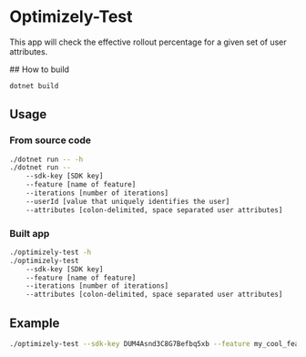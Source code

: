 # Optimizely-Test

This app will check the effective rollout percentage for a given set of user attributes.

## How to build

```bash
dotnet build
```

## Usage

### From source code

```bash
./dotnet run -- -h
./dotnet run --
    --sdk-key [SDK key]
    --feature [name of feature]
    --iterations [number of iterations]
    --userId [value that uniquely identifies the user]
    --attributes [colon-delimited, space separated user attributes]
```

### Built app

```bash
./optimizely-test -h
./optimizely-test
    --sdk-key [SDK key]
    --feature [name of feature]
    --iterations [number of iterations]
    --attributes [colon-delimited, space separated user attributes]
```

## Example

```bash
./optimizely-test --sdk-key DUM4Asnd3C8G7Befbq5xb --feature my_cool_feature --iterations 1000 --attributes hostname:beta.mysite.com ip_address:84.64.145.96 device:ios
```